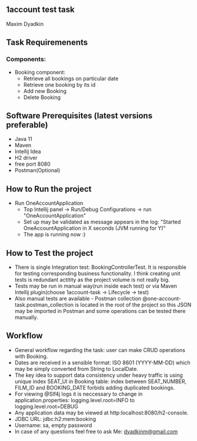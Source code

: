 ## 1account test task
Maxim Dyadkin

## Task Requiremenents
  ### Components:
  - Booking component:
    - Retrieve all bookings on particular date
    - Retrieve one booking by its id
    - Add new Booking
    - Delete Booking

## Software Prerequisites (latest versions preferable)
  - Java 11
  - Maven 
  - Intellij Idea
  - H2 driver
  - free port 8080
  - Postman(Optional)

## How to Run the project
  - Run OneAccountApplication
    - Top Intellij panel -> Run/Debug Configurations -> run "OneAccountApplication"
    - Set up may be validated as message appears in the log: "Started OneAccountApplication in X seconds (JVM running for Y)"
    - The app is running now :)
   
## How to Test the project
 - There is single Integration test: BookingControllerTest. It is responsible for testing 
  corresponding business functionality. I think creating unit tests is redundant actitity as the project volume is not really big.
 - Tests may be run in manual way(run inside each test) or via Maven Intellij plugin(choose 1account-task -> Lifecycle -> test)
 - Also manual tests are available - Postman collection @one-account-task.postman_collection is located in the root of the project
     so this JSON may be imported in Postman and some operations can be tested there manually. 

## Workflow
 - General workflow regarding the task: user can make CRUD operations with Booking.
 - Dates are received in a sensible format: ISO 8601 (YYYY-MM-DD) which may be simply converted from String to LocalDate.
 - The key idea to support data consistency under heavy traffic is using unique index SEAT_UI in Booking table:
   index between SEAT_NUMBER, FILM_ID and BOOKING_DATE forbids adding duplicated bookings.
 - For viewing @Slf4j logs it is neccessary to change in application.properties:
 logging.level.root=INFO to logging.level.root=DEBUG  
 - Any application data may be viewed at http:localhost:8080/h2-console.
 - JDBC URL: jdbc:h2:mem:booking
 - Username: sa, empty password
 - In case of any questions feel free to ask Me: dyadkinm@gmail.com